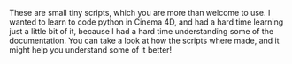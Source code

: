 These are small tiny scripts, which you are more than welcome to use.
I wanted to learn to code python in Cinema 4D, and had a hard time learning just a little bit of it, because I had a hard time understanding some of the documentation.
You can take a look at how the scripts where made, and it might help you understand some of it better!
